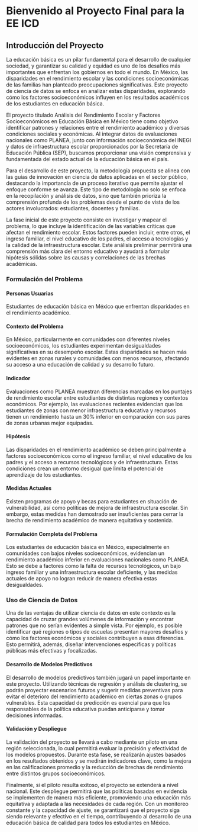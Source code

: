 # Bienvenido al Proyecto Final para la EE ICD

## Introducción del Proyecto

La educación básica es un pilar fundamental para el desarrollo de cualquier sociedad, y garantizar su calidad y equidad es uno de los desafíos más importantes que enfrentan los gobiernos en todo el mundo. En México, las disparidades en el rendimiento escolar y las condiciones socioeconómicas de las familias han planteado preocupaciones significativas. Este proyecto de ciencia de datos se enfoca en analizar estas disparidades, explorando cómo los factores socioeconómicos influyen en los resultados académicos de los estudiantes en educación básica.

El proyecto titulado Análisis del Rendimiento Escolar y Factores Socioeconómicos en Educación Básica en México tiene como objetivo identificar patrones y relaciones entre el rendimiento académico y diversas condiciones sociales y económicas. Al integrar datos de evaluaciones nacionales como PLANEA, junto con información socioeconómica del INEGI y datos de infraestructura escolar proporcionados por la Secretaría de Educación Pública (SEP), buscamos proporcionar una visión comprensiva y fundamentada del estado actual de la educación básica en el país.

Para el desarrollo de este proyecto, la metodología propuesta se alinea con las guías de innovación en ciencia de datos aplicadas en el sector público, destacando la importancia de un proceso iterativo que permite ajustar el enfoque conforme se avanza. Este tipo de metodología no solo se enfoca en la recopilación y análisis de datos, sino que también prioriza la comprensión profunda de los problemas desde el punto de vista de los actores involucrados: estudiantes, docentes y familias.

La fase inicial de este proyecto consiste en investigar y mapear el problema, lo que incluye la identificación de las variables críticas que afectan el rendimiento escolar. Estos factores pueden incluir, entre otros, el ingreso familiar, el nivel educativo de los padres, el acceso a tecnologías y la calidad de la infraestructura escolar. Este análisis preliminar permitirá una comprensión más clara del entorno educativo y ayudará a formular hipótesis sólidas sobre las causas y correlaciones de las brechas académicas.

### Formulación del Problema

#### Personas Usuarias

Estudiantes de educación básica en México que enfrentan disparidades en el rendimiento académico.

#### Contexto del Problema

En México, particularmente en comunidades con diferentes niveles socioeconómicos, los estudiantes experimentan desigualdades significativas en su desempeño escolar. Estas disparidades se hacen más evidentes en zonas rurales y comunidades con menos recursos, afectando su acceso a una educación de calidad y su desarrollo futuro.

#### Indicador

Evaluaciones como PLANEA muestran diferencias marcadas en los puntajes de rendimiento escolar entre estudiantes de distintas regiones y contextos económicos. Por ejemplo, las evaluaciones recientes evidencian que los estudiantes de zonas con menor infraestructura educativa y recursos tienen un rendimiento hasta un 30% inferior en comparación con sus pares de zonas urbanas mejor equipadas.

#### Hipótesis

Las disparidades en el rendimiento académico se deben principalmente a factores socioeconómicos como el ingreso familiar, el nivel educativo de los padres y el acceso a recursos tecnológicos y de infraestructura. Estas condiciones crean un entorno desigual que limita el potencial de aprendizaje de los estudiantes.

#### Medidas Actuales

Existen programas de apoyo y becas para estudiantes en situación de vulnerabilidad, así como políticas de mejora de infraestructura escolar. Sin embargo, estas medidas han demostrado ser insuficientes para cerrar la brecha de rendimiento académico de manera equitativa y sostenida.

#### Formulación Completa del Problema

Los estudiantes de educación básica en México, especialmente en comunidades con bajos niveles socioeconómicos, evidencian un rendimiento académico inferior en evaluaciones nacionales como PLANEA. Esto se debe a factores como la falta de recursos tecnológicos, un bajo ingreso familiar y una infraestructura escolar deficiente, y las medidas actuales de apoyo no logran reducir de manera efectiva estas desigualdades.

### Uso de Ciencia de Datos

Una de las ventajas de utilizar ciencia de datos en este contexto es la capacidad de cruzar grandes volúmenes de información y encontrar patrones que no serían evidentes a simple vista. Por ejemplo, es posible identificar qué regiones o tipos de escuelas presentan mayores desafíos y cómo los factores económicos y sociales contribuyen a esas diferencias. Esto permitirá, además, diseñar intervenciones específicas y políticas públicas más efectivas y focalizadas.

#### Desarrollo de Modelos Predictivos

El desarrollo de modelos predictivos también jugará un papel importante en este proyecto. Utilizando técnicas de regresión y análisis de clustering, se podrán proyectar escenarios futuros y sugerir medidas preventivas para evitar el deterioro del rendimiento académico en ciertas zonas o grupos vulnerables. Esta capacidad de predicción es esencial para que los responsables de la política educativa puedan anticiparse y tomar decisiones informadas.

#### Validación y Despliegue

La validación del proyecto se llevará a cabo mediante un piloto en una región seleccionada, lo cual permitirá evaluar la precisión y efectividad de los modelos propuestos. Durante esta fase, se realizarán ajustes basados en los resultados obtenidos y se medirán indicadores clave, como la mejora en las calificaciones promedio y la reducción de brechas de rendimiento entre distintos grupos socioeconómicos.

Finalmente, si el piloto resulta exitoso, el proyecto se extenderá a nivel nacional. Este despliegue permitirá que las políticas basadas en evidencia se implementen de manera más eficiente, promoviendo una educación más equitativa y adaptada a las necesidades de cada región. Con un monitoreo constante y la capacidad de ajuste, se garantizará que el proyecto siga siendo relevante y efectivo en el tiempo, contribuyendo al desarrollo de una educación básica de calidad para todos los estudiantes en México.
